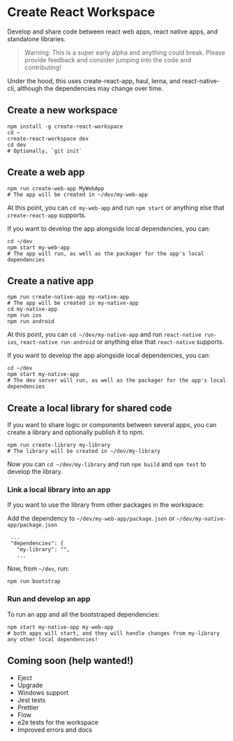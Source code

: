 # Create React Workspace

Develop and share code between react web apps, react native apps, and standalone libraries.

> Warning: This is a super early alpha and anything could break. Please provide feedback and consider jumping into the code and contributing!

Under the hood, this uses create-react-app, haul, lerna, and react-native-cli, although the dependencies may change over time.

## Create a new workspace

```
npm install -g create-react-workspace
cd ~
create-react-workspace dev
cd dev
# Optionally, `git init`
```

## Create a web app

```
npm run create-web-app MyWebApp
# The app will be created in ~/dev/my-web-app
```

At this point, you can `cd my-web-app` and run `npm start` or anything else that `create-react-app` supports.

If you want to develop the app alongside local dependencies, you can:

```
cd ~/dev
npm start my-web-app
# The app will run, as well as the packager for the app's local dependencies
```

## Create a native app

```
npm run create-native-app my-native-app
# The app will be created in my-native-app
cd my-native-app
npm run ios
npm run android
```

At this point, you can `cd ~/dev/my-native-app` and run `react-native run-ios`, `react-native run-android` or anything else that `react-native` supports.

If you want to develop the app alongside local dependencies, you can:

```
cd ~/dev
npm start my-native-app
# The dev server will run, as well as the packager for the app's local dependencies
```

## Create a local library for shared code

If you want to share logic or components between several apps, you can create a library and optionally publish it to npm.

```
npm run create-library my-library
# The library will be created in ~/dev/my-library
```

Now you can `cd ~/dev/my-library` and run `npm build` and `npm test` to develop the library.

### Link a local library into an app

If you want to use the library from other packages in the workspace:

Add the dependency to `~/dev/my-web-app/package.json` or `~/dev/my-native-app/package.json`
```
 ...
 "dependencies": {
   "my-library": "",
   ...
```

Now, from `~/dev`, run:

```
npm run bootstrap
```

### Run and develop an app

To run an app and all the bootstraped dependencies:

```
npm start my-native-app my-web-app
# both apps will start, and they will handle changes from my-library any other local dependencies!
```

## Coming soon (help wanted!)

- Eject
- Upgrade
- Windows support
- Jest tests
- Prettier
- Flow
- e2e tests for the workspace
- Improved errors and docs
